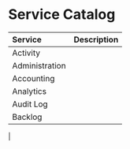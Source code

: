 # Service Catalog

| Service        | Description |
| :------        | :---------- |
| Activity       |             |
| Administration |             |
| Accounting     |             |
| Analytics      |             |
| Audit Log      |             |
| Backlog        |             |
| 
